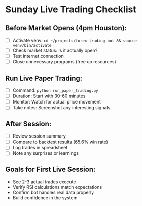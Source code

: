 # Sunday Live Trading Checklist

## Before Market Opens (4pm Houston):
- [ ] Activate venv: `cd ~/projects/forex-trading-bot && source venv/bin/activate`
- [ ] Check market status: Is it actually open?
- [ ] Test internet connection
- [ ] Close unnecessary programs (free up resources)

## Run Live Paper Trading:
- [ ] Command: `python run_paper_trading.py`
- [ ] Duration: Start with 30-60 minutes
- [ ] Monitor: Watch for actual price movement
- [ ] Take notes: Screenshot any interesting signals

## After Session:
- [ ] Review session summary
- [ ] Compare to backtest results (65.6% win rate)
- [ ] Log trades in spreadsheet
- [ ] Note any surprises or learnings

## Goals for First Live Session:
- See 2-3 actual trades execute
- Verify RSI calculations match expectations
- Confirm bot handles real data properly
- Build confidence in the system

